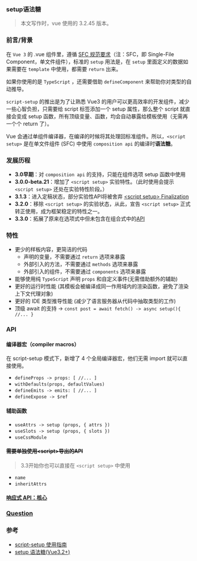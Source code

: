 <!--
 * @Descripttion: 
 * @version: 
 * @Author: chenpengfei
 * @Date: 2023-07-25 10:48:23
 * @LastEditors: chenpengfei
 * @LastEditTime: 2023-07-25 15:51:13
-->

### setup语法糖

> 本文写作时，vue 使用的 3.2.45 版本。

### 前言/背景
在 ```Vue 3``` 的 .vue 组件里，遵循 [SFC 规范要求](https://cn.vuejs.org/api/sfc-spec.html)（注：SFC，即 Single-File Component，单文件组件），标准的 ```setup``` 用法是，在 ```setup``` 里面定义的数据如果需要在 ```template``` 中使用，都需要 ```return``` 出来。

如果你使用的是 ```TypeScript``` ，还需要借助 ```defineComponent``` 来帮助你对类型的自动推导。

```script-setup``` 的推出是为了让熟悉 Vue3 的用户可以更高效率的开发组件，减少一些心智负担，只需要给 script 标签添加一个 setup 属性，那么整个 script 就直接会变成 setup 函数，所有顶级变量、函数，均会自动暴露给模板使用（无需再一个个 return 了）。

Vue 会通过单组件编译器，在编译的时候将其处理回标准组件。所以，```<script setup>``` 是在单文件组件 (SFC) 中使用 ```composition api``` 的编译时**语法糖**。

### 发展历程
* **3.0早期**：对 ```composition api``` 的支持，只能在组件选项 setup 函数中使用
* **3.0.0-beta.21**：增加了 ```<script setup>``` 实验特性。（此时使用会提示 ```<script setup>``` 还处在实验特性阶段。）
* **3.1.3**：进入定稿状态，部分实验性API将被舍弃 [\<script setup> Finalization](https://github.com/vuejs/rfcs/pull/227#issuecomment-870105222)
* **3.2.0**：移除 ```<script setup>``` 的实验状态，从此，宣告 ```<script setup>``` 正式转正使用，成为框架稳定的特性之一。
* **3.3.0**：拓展了原来在选项式中但未包含在组合式中的[API](https://cn.vuejs.org/api/options-misc.html)

### 特性
* 更少的样板内容，更简洁的代码
  * 声明的变量，不需要通过 ```return``` 选项来暴露
  * 外部引入的方法，不需要通过 ```methods``` 选项来暴露
  * 外部引入的组件，不需要通过 ```components``` 选项来暴露
* 能够使用纯 ```TypeScript``` 声明 ```props``` 和自定义事件(无需借助额外的辅助)
* 更好的运行时性能 (其模板会被编译成同一作用域内的渲染函数，避免了渲染上下文代理对象)
* 更好的 IDE 类型推导性能 (减少了语言服务器从代码中抽取类型的工作)
* 顶级 await 的支持 -> ```const post = await fetch() -> async setup(){ //... }```

### API
#### 编译器宏（compiler macros）
在 script-setup 模式下，新增了 4 个全局编译器宏，他们无需 import 就可以直接使用。
* ```defineProps -> props: [ //... ]```
* ```withDefaults(props, defaultValues)```
* ```defineEmits -> emits: [ //... ]```
* ```defineExpose -> $ref```

#### 辅助函数
* ```useAttrs -> setup (props, { attrs })```
* ```useSlots -> setup (props, { slots })```
* ```useCssModule```

#### ~~需要单独使用\<script>导出的API~~
> 3.3开始你也可以直接在 ```<script setup>``` 中使用
* ```name```
* ```inheritAttrs```

#### [响应式 API：核心](https://cn.vuejs.org/api/reactivity-core.html)

### [Question](./setup-q.md)


### 参考
* [script-setup 使用指南](https://blog.csdn.net/qq_41581588/article/details/128869363)
* [setup 语法糖(Vue3.2+)](https://cn.vuejs.org/api/sfc-script-setup.html)
